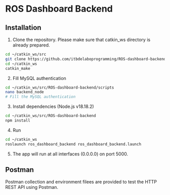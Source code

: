 # ROS Dashboard Backend

## Installation
1. Clone the repository. Please make sure that catkin_ws directory is already prepared.
```bash
cd ~/catkin_ws/src
git clone https://github.com/itbdelaboprogramming/ROS-dashboard-backend.git
cd ~/catkin_ws
catkin_make
```
2. Fill MySQL authentication
```bash
cd ~/catkin_ws/src/ROS-dashboard-backend/scripts
nano backend_node
# Fill the MySQL authentication
```
3. Install dependencies (Node.js v18.18.2)
```bash
cd ~/catkin_ws/src/ROS-dashboard-backend
npm install
```

4. Run
```bash
cd ~/catkin_ws
roslaunch ros_dashboard_backend ros_dashboard_backend.launch
```

5. The app will run at all interfaces (0.0.0.0) on port 5000.

## Postman
Postman collection and environment filees are provided to test the HTTP REST API using Postman.